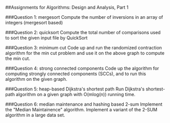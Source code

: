 ##Assignments for Algorithms: Design and Analysis, Part 1

###Question 1: mergesort
Compute the number of inversions in an array of integers (mergesort based)

###Question 2: quicksort
Compute the total number of comparisons used to sort the given input file by QuickSort

###Question 3: minimum cut
Code up and run the randomized contraction algorithm for the min cut problem and use it on the above graph to compute the min cut.

###Question 4: strong connected components
Code up the algorithm for computing strongly connected components (SCCs), and to run this algorithm on the given graph.

###Question 5: heap-based Dijkstra's shortest path
Run Dijkstra's shortest-path algorithm on a given graph with O(mlog(n)) running time.

###Question 6: median maintenance and hashing based 2-sum
Implement the "Median Maintainence" algorithm.
Implement a variant of the 2-SUM algorithm in a large data set.
